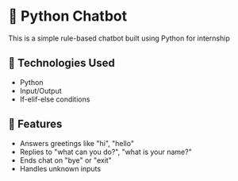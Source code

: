 # 🤖 Python Chatbot

This is a simple rule-based chatbot built using Python for internship 

## 🧰 Technologies Used
- Python
- Input/Output
- If-elif-else conditions

## 💬 Features
- Answers greetings like "hi", "hello"
- Replies to "what can you do?", "what is your name?"
- Ends chat on "bye" or "exit"
- Handles unknown inputs
